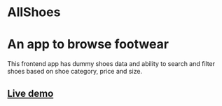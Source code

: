 # AllShoes
# An app to browse footwear

This frontend app has dummy shoes data and ability to search and filter shoes based on shoe category, price and size.

## [Live demo](https://browse-shoes.netlify.app/)
